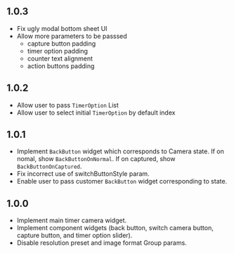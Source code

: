 ## 1.0.3
* Fix ugly modal bottom sheet UI
* Allow more parameters to be passsed
  * capture button padding
  * timer option padding
  * counter text alignment
  * action buttons padding

## 1.0.2
* Allow user to pass `TimerOption` List
* Allow user to select initial `TimerOption` by default index

## 1.0.1

* Implement `BackButton` widget which corresponds to Camera state. If on nomal, show `BackButtonOnNormal`. If on captured, show `BackButtonOnCaptured`.
* Fix incorrect use of switchButtonStyle param.
* Enable user to pass customer `BackButton` widget corresponding to state.

## 1.0.0

* Implement main timer camera widget.
* Implement component widgets (back button, switch camera button, capture button, and timer option slider).
* Disable resolution preset and image format Group params.
